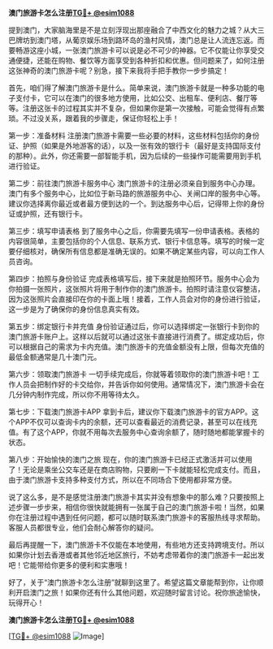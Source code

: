 **澳门旅游卡怎么注册[TG💪+ @esim1088](https://t.me/s/esim1088)**

提到澳门，大家脑海里是不是立刻浮现出那座融合了中西文化的魅力之城？从大三巴牌坊到澳门塔，从葡京娱乐场到路环岛的渔村风情，澳门总是让人流连忘返。而要畅游这座小城，一张澳门旅游卡可以说是必不可少的神器。它不仅能让你享受交通便捷，还能在购物、餐饮等方面享受到各种折扣和优惠。但问题来了，如何注册这张神奇的澳门旅游卡呢？别急，接下来我将手把手教你一步步搞定！

首先，咱们得了解澳门旅游卡是什么。简单来说，澳门旅游卡就是一种多功能的电子支付卡，它可以在澳门的很多地方使用，比如公交、出租车、便利店、餐厅等等。注册这张卡的过程其实并不复杂，但如果你是第一次接触，可能会觉得有点繁琐。不过没关系，跟着我的步骤走，保证你轻松上手！

第一步：准备材料
注册澳门旅游卡需要一些必要的材料，这些材料包括你的身份证、护照（如果是外地游客的话），以及一张有效的银行卡（最好是支持国际支付的那种）。此外，你还需要一部智能手机，因为后续的一些操作可能需要用到手机进行验证。

第二步：前往澳门旅游卡服务中心
澳门旅游卡的注册必须亲自到服务中心办理。澳门有多个服务中心，比如位于新马路的旅游服务中心、关闸口岸的服务中心等。建议你选择离你最近或者最方便到达的一个。到达服务中心后，记得带上你的身份证或护照，还有银行卡。

第三步：填写申请表格
到了服务中心之后，你需要先填写一份申请表格。表格的内容很简单，主要包括你的个人信息、联系方式、银行卡信息等。填写的时候一定要仔细核对，确保所有信息都是准确无误的。如果不确定某些内容，可以向工作人员咨询。

第四步：拍照与身份验证
完成表格填写后，接下来就是拍照环节。服务中心会为你拍摄一张照片，这张照片将用于制作你的澳门旅游卡。拍照时请注意仪容整洁，因为这张照片会直接印在你的卡面上哦！接着，工作人员会对你的身份进行验证，这一步是为了确保你的身份信息真实有效。

第五步：绑定银行卡并充值
身份验证通过后，你可以选择绑定一张银行卡到你的澳门旅游卡账户上。这样以后就可以通过这张卡直接进行消费了。绑定成功后，你可以根据自己的需求为卡内充值。澳门旅游卡的充值金额没有上限，但每次充值的最低金额通常是几十澳门元。

第六步：领取澳门旅游卡
一切手续完成后，你就等着领取你的澳门旅游卡吧！工作人员会把制作好的卡交给你，并告诉你如何使用。通常情况下，澳门旅游卡会在几分钟内制作完成，所以你不用等待太久。

第七步：下载澳门旅游卡APP
拿到卡后，建议你下载澳门旅游卡的官方APP。这个APP不仅可以查询卡内的余额，还可以查看最近的消费记录，甚至可以在线充值。有了这个APP，你就不用每次去服务中心查询余额了，随时随地都能掌握卡的状态。

第八步：开始愉快的澳门之旅
现在，你的澳门旅游卡已经正式激活并可以使用了！无论是乘坐公交车还是在商店购物，只要刷一下卡就能轻松完成支付。而且，由于澳门旅游卡支持多种支付方式，所以在不同场合下使用都非常方便。

说了这么多，是不是感觉注册澳门旅游卡其实并没有想象中的那么难？只要按照上述步骤一步步来，相信你很快就能拥有一张属于自己的澳门旅游卡啦！当然，如果你在注册过程中遇到任何问题，都可以随时联系澳门旅游卡的客服热线寻求帮助。客服人员都很专业，他们会耐心解答你的疑问。

最后再提醒一下，澳门旅游卡不仅能在本地使用，有些地方还支持跨境支付。所以如果你计划去香港或者其他邻近地区旅行，不妨考虑带着你的澳门旅游卡一起出发吧！它能带给你更多的便利和实惠哦！

好了，关于“澳门旅游卡怎么注册”就聊到这里了。希望这篇文章能帮到你，让你顺利开启澳门之旅！如果你还有什么其他问题，欢迎随时留言讨论。祝你旅途愉快，玩得开心！

**澳门旅游卡怎么注册[TG💪+ @esim1088](https://t.me/s/esim1088)**

[[TG💪+ @esim1088](https://t.me/s/esim1088) ![Image](https://i.postimg.cc/4NQfJmqS/Snipaste-2025-05-13-00-14-12.png)]